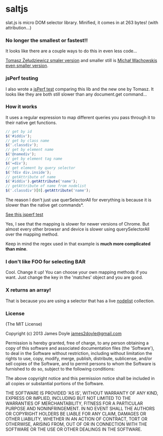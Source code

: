 saltjs
======

slat.js is micro DOM selector library. Minified, it comes in at 263 bytes! (with attribution...)

### No longer the smallest or fastest!!

It looks like there are a couple ways to do this in even less code...

[Tomasz Żełudziewicz smaler version](https://gist.github.com/ofca/5575581) and smaller still is [Michał Wachowskis even smaller version](https://gist.github.com/Potfur/5576225).

### jsPerf testing

I also wrote a [jsPerf test](http://jsperf.com/micro-selector-library-comparison) comparing this lib and the new one by Tomasz. It looks like they are both still slower than
any document.get command...

### How it works

It uses a regular expression to map different queries you pass through it to their native get functions.

```javascript
// get by id
$('#iddiv');
// get by class name
$('.classdiv');
// get by element name
$('@namediv');
// get by element tag name
$('=div');
// get element by query selector
$('?div div.inside');
// getAttribute of name
$('#iddiv').getAttribute('name');
// getAttribute of name from nodelist
$('.classdiv')[0].getAttribute('name');
```

The reason I don't just use querSelectorAll for everything is because it is slower than the native get commands*.

[See this jsperf test](http://jsperf.com/getelementbyid-vs-queryselector/11)

Yes, I see that the mapping is slower for newer versions of Chrome. But almost every other browser and device is slower using querySelectorAll over the mapping method.

Keep in mind the regex used in that example is **much more complicated than mine**.

### I don't like FOO for selecting BAR

Cool. Change it up! You can choose your own mapping methods if you want. Just change the key in the 'matches' object and you are good.

### X returns an array!

That is because you are using a selector that has a live [nodelist](https://developer.mozilla.org/en/docs/DOM/NodeList) collection.


### License

(The MIT License)

Copyright (c) 2013 James Doyle <james2doyle@gmail.com>

Permission is hereby granted, free of charge, to any person obtaining
a copy of this software and associated documentation files (the
'Software'), to deal in the Software without restriction, including
without limitation the rights to use, copy, modify, merge, publish,
distribute, sublicense, and/or sell copies of the Software, and to
permit persons to whom the Software is furnished to do so, subject to
the following conditions:

The above copyright notice and this permission notice shall be
included in all copies or substantial portions of the Software.

THE SOFTWARE IS PROVIDED 'AS IS', WITHOUT WARRANTY OF ANY KIND,
EXPRESS OR IMPLIED, INCLUDING BUT NOT LIMITED TO THE WARRANTIES OF
MERCHANTABILITY, FITNESS FOR A PARTICULAR PURPOSE AND NONINFRINGEMENT.
IN NO EVENT SHALL THE AUTHORS OR COPYRIGHT HOLDERS BE LIABLE FOR ANY
CLAIM, DAMAGES OR OTHER LIABILITY, WHETHER IN AN ACTION OF CONTRACT,
TORT OR OTHERWISE, ARISING FROM, OUT OF OR IN CONNECTION WITH THE
SOFTWARE OR THE USE OR OTHER DEALINGS IN THE SOFTWARE.
